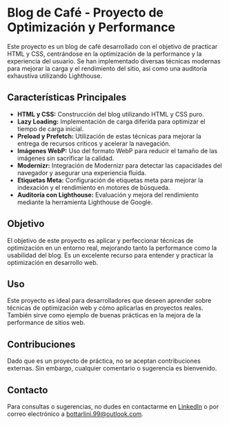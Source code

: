 # Blog de Café - Proyecto de Optimización y Performance

Este proyecto es un blog de café desarrollado con el objetivo de practicar HTML y CSS, centrándose en la optimización de la performance y la experiencia del usuario. Se han implementado diversas técnicas modernas para mejorar la carga y el rendimiento del sitio, así como una auditoría exhaustiva utilizando Lighthouse.

## Características Principales

- **HTML y CSS:** Construcción del blog utilizando HTML y CSS puro.
- **Lazy Loading:** Implementación de carga diferida para optimizar el tiempo de carga inicial.
- **Preload y Prefetch:** Utilización de estas técnicas para mejorar la entrega de recursos críticos y acelerar la navegación.
- **Imágenes WebP:** Uso del formato WebP para reducir el tamaño de las imágenes sin sacrificar la calidad.
- **Modernizr:** Integración de Modernizr para detectar las capacidades del navegador y asegurar una experiencia fluida.
- **Etiquetas Meta:** Configuración de etiquetas meta para mejorar la indexación y el rendimiento en motores de búsqueda.
- **Auditoría con Lighthouse:** Evaluación y mejora del rendimiento mediante la herramienta Lighthouse de Google.

## Objetivo

El objetivo de este proyecto es aplicar y perfeccionar técnicas de optimización en un entorno real, mejorando tanto la performance como la usabilidad del blog. Es un excelente recurso para entender y practicar la optimización en desarrollo web.

## Uso

Este proyecto es ideal para desarrolladores que deseen aprender sobre técnicas de optimización web y cómo aplicarlas en proyectos reales. También sirve como ejemplo de buenas prácticas en la mejora de la performance de sitios web.

## Contribuciones

Dado que es un proyecto de práctica, no se aceptan contribuciones externas. Sin embargo, cualquier comentario o sugerencia es bienvenido.

## Contacto

Para consultas o sugerencias, no dudes en contactarme en [LinkedIn](https://linkedin.com/in/genarobottarlini) o por correo electrónico a bottarlini.99@outlook.com.

